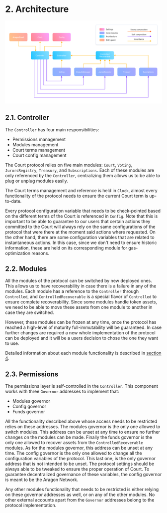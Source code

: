 # 2. Architecture

![Architecture diagram](./architecture.png)

## 2.1. Controller

The `Controller` has four main responsibilities:
- Permissions management
- Modules management 
- Court terms management
- Court config management

The Court protocol relies on five main modules: `Court`, `Voting`, `JurorsRegistry`, `Treasury`, and `Subscriptions`.
Each of these modules are only referenced by the `Controller`, centralizing them allows us to be able to plug or unplug modules easily.

The Court terms management and reference is held in `Clock`, almost every functionality of the protocol needs to ensure the current Court term is up-to-date.

Every protocol configuration variable that needs to be check-pointed based on the different terms of the Court is referenced in `Config`.
Note that this is important to be able to guarantee to our users that certain actions they committed to the Court will always rely on the same configurations of the protocol that were there at the moment said actions where requested. 
On the other hand, there are some configuration variables that are related to instantaneous actions. In this case, since we don't need to ensure historic information, these are held on its corresponding module for gas-optimization reasons.  

## 2.2. Modules

All the modules of the protocol can be switched by new deployed ones. This allows us to have recoverability in case there is a failure in any of the modules. 
Each module has a reference to the `Controller` through `Controlled`, and `ControlledRecoverable` is a special flavor of `Controlled` to ensure complete recoverability. 
Since some modules handle token assets, we need to be able to move these assets from one module to another in case they are switched.  

However, these modules can be frozen at any time, once the protocol has reached a high-level of maturity full-immutability will be guaranteed. 
In case further changes are required a new whole implementation of the protocol can be deployed and it will be a users decision to chose the one they want to use.

Detailed information about each module functionality is described in [section 4](../4-entry-points).

## 2.3. Permissions

The permissions layer is self-controlled in the `Controller`. This component works with three `Governor` addresses to implement that:
- Modules governor
- Config governor
- Funds governor

All the functionality described above whose access needs to be restricted relies on these addresses. 
The modules governor is the only one allowed to switch modules. This address can be unset at any time to ensure no further changes on the modules can be made.
Finally the funds governor is the only one allowed to recover assets from the `ControlledRecoverable` modules. As for the modules governor, this address can be unset at any time. 
The config governor is the only one allowed to change all the configuration variables of the protocol. This last one, is the only governor address that is not intended to be unset. 
The protocol settings should be always able to be tweaked to ensure the proper operation of Court. To guarantee decentralized governance of these variables, the config governor is meant to be the Aragon Network.  

Any other modules functionality that needs to be restricted is either relying on these governor addresses as well, or on any of the other modules. 
No other external accounts apart from the `Governor` addresses belong to the protocol implementation.
